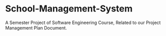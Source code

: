# School-Management-System
A Semester Project of Software Engineering Course, Related to our Project Management Plan Document.

